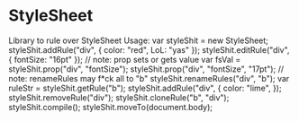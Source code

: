 # StyleSheet
Library to rule over StyleSheet
Usage:
var styleShit = new StyleSheet;
styleShit.addRule("div", {
	color: "red",
	LoL: "yas"
});
styleShit.editRule("div", {
	fontSize: "16pt"
});
// note: prop sets or gets value
var fsVal = styleShit.prop("div", "fontSize");
styleShit.prop("div", "fontSize", "17pt");
// note: renameRules may f*ck all to "b"
styleShit.renameRules("div", "b");
var ruleStr = styleShit.getRule("b");
styleShit.addRule("div", {
	color: "lime",
});
styleShit.removeRule("div");
styleShit.cloneRule("b", "div");
styleShit.compile();
styleShit.moveTo(document.body);
